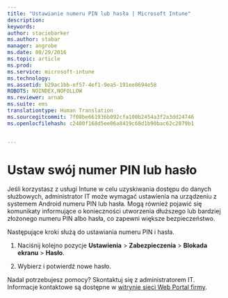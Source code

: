 ```yaml
---
title: "Ustawianie numeru PIN lub hasła | Microsoft Intune"
description: 
keywords: 
author: staciebarker
ms.author: stabar
manager: angrobe
ms.date: 08/29/2016
ms.topic: article
ms.prod: 
ms.service: microsoft-intune
ms.technology: 
ms.assetid: b29ac1bb-ef57-4ef1-9ea5-191ee8694e58
ROBOTS: NOINDEX,NOFOLLOW
ms.reviewer: arnab
ms.suite: ems
translationtype: Human Translation
ms.sourcegitcommit: 7f08be661936b092cfa100b2454a3f2a3dd24746
ms.openlocfilehash: c2480f168d5ee06a8419c68d1b90bac62c2879b1


---
```


# Ustaw swój numer PIN lub hasło

Jeśli korzystasz z usługi Intune w celu uzyskiwania dostępu do danych służbowych, administrator IT może wymagać ustawienia na urządzeniu z systemem Android numeru PIN lub hasła. Mogą również pojawić się komunikaty informujące o konieczności utworzenia dłuższego lub bardziej złożonego numeru PIN albo hasła, co zapewni większe bezpieczeństwo.  

Następujące kroki służą do ustawiania numeru PIN i hasła.

1.  Naciśnij kolejno pozycje **Ustawienia** &gt; **Zabezpieczenia** &gt; **Blokada ekranu** &gt; **Hasło**.

2.  Wybierz i potwierdź nowe hasło.


Nadal potrzebujesz pomocy? Skontaktuj się z administratorem IT. Informacje kontaktowe są dostępne w [witrynie sieci Web Portal firmy](http://portal.manage.microsoft.com).



<!--HONumber=Oct16_HO3-->


